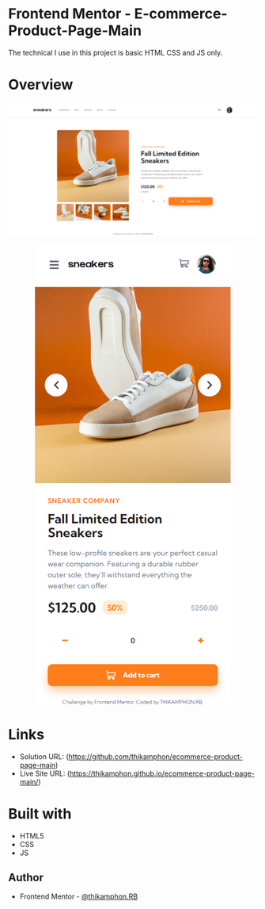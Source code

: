 # Frontend Mentor - E-commerce-Product-Page-Main

The technical I use in this project is basic HTML CSS and JS only.

# Overview
![enter image description here](overview/overview-computer.png)
<p align="center">
  <img src="https://github.com/thikamphon/ecommerce-product-page-main/blob/main/overview/overview-mobile.png" alt="overview on mobile"/>
</p>

# Links
- Solution URL: (https://github.com/thikamphon/ecommerce-product-page-main)
- Live Site URL: (https://thikamphon.github.io/ecommerce-product-page-main/)


# Built with

- HTML5
- CSS
- JS

## Author

- Frontend Mentor - [@thikamphon.RB](https://www.frontendmentor.io/profile/thikamphon)
